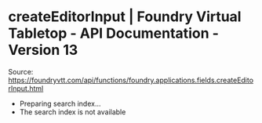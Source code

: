 # createEditorInput | Foundry Virtual Tabletop - API Documentation - Version 13

Source: https://foundryvtt.com/api/functions/foundry.applications.fields.createEditorInput.html

- Preparing search index...
- The search index is not available

